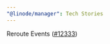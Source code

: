 ```yaml
---
"@linode/manager": Tech Stories
---
```


Reroute Events ([#12333](https://github.com/linode/manager/pull/12333))
